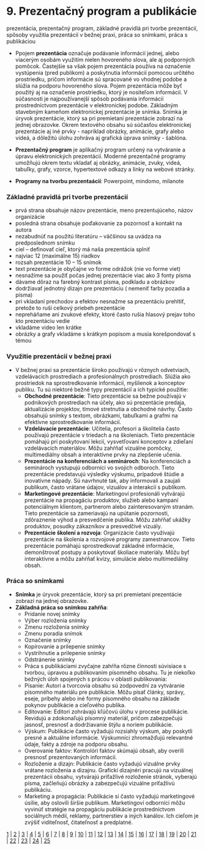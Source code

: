 # 9. Prezentačný program a publikácie
prezentácia, prezentačný program, základné pravidlá pri tvorbe prezentácií, spôsoby využitia prezentácií v bežnej praxi, práca so snímkami, práca s publikáciou

- Ppojem **prezentácia** označuje podávanie informácií jednej, alebo viacerým osobám využitím nielen hovoreného slova, ale aj podporných pomôcok. Častejšie sa však pojem prezentácia používa na označenie vystúpenia (pred publikom) a poskytnutia informácií pomocou určitého prostriedku, pričom informácie sú spracované vo vhodnej podobe a slúžia na podporu hovoreného slova. Pojem prezentácia môže byť použitý aj na označenie prostriedku, ktorý je nositeľom informácií. V súčasnosti je najpoužívanejší spôsob podávania informácií prostredníctvom prezentácie v elektronickej podobe. Základným stavebným kameňom elektronickej prezentácie je snímka. Snímka je úryvok prezentácie, ktorý sa pri premietaní prezentácie zobrazí na jednej obrazovke. Okrem textového obsahu sú súčasťou elektronickej prezentácie aj iné prvky - napríklad obrázky, animácie, grafy alebo videá, a dôležitú úlohu zohráva aj grafická úprava snímky - šablóna.

- **Prezentačný program** je aplikačný program určený na vytváranie a úpravu elektronických prezentácií. Moderné prezentačné programy umožňujú okrem textu vkladať aj obrázky, animácie, zvuky, videá, tabuľky, grafy, vzorce, hypertextové odkazy a linky na webové stránky.
- **Programy na tvorbu prezentaácií**: Powerpoint, mindomo, milanote

### Základné pravidlá pri tvorbe prezentácií
-	prvá strana obsahuje názov prezentácie, meno prezentujúceho, názov organizácie
-	posledná strana obsahuje poďakovanie za pozornosť a kontakt na autora
-	nezabudnúť na použitú literatúru – väčšinou sa uvádza na predposlednom snímku
-	ciel – definovať cieľ, ktorý má naša prezentácia splniť
-	najviac 12 (maximálne 15) riadkov
-	rozsah prezentácie 10 – 15 snímok
-	text prezentácie je obyčajne vo forme odrážok (nie vo forme viet)
-	nesnažíme sa použiť počas jednej prezentácie viac ako 3 fonty písma
-	dávame dôraz na farebný kontrast písma, podkladu a obrázkov
-	dodržiavať jednotný dizajn pre prezentáciu ( nemeniť farby pozadia a písma)
-	pri vkladaní prechodov a efektov nesnažme sa prezentáciu prehltiť, pretože to ruší celkový priebeh prezentácie
-	nepreháňame ani zvukové efekty, ktoré často rušia hlasový prejav toho kto prezentáciu vedie
-	vkladáme video len krátke
-	obrázky a grafy vkladáme s krátkym popisom a musia korešpondovať s témou

### Využitie prezentácií v bežnej praxi
- V bežnej praxi sa prezentácie široko používajú v rôznych odvetviach, vzdelávacích prostrediach a profesionálnych prostrediach. Slúžia ako prostriedok na sprostredkovanie informácií, myšlienok a konceptov publiku. Tu sú niektoré bežné typy prezentácií a ich typické použitie:
  - **Obchodné prezentácie**: Tieto prezentácie sa bežne používajú v podnikových prostrediach na účely, ako sú prezentácie predaja, aktualizácie projektov, tímové stretnutia a obchodné návrhy. Často obsahujú snímky s textom, obrázkami, tabuľkami a grafmi na efektívne sprostredkovanie informácií.
  - **Vzdelávacie prezentácie**: Učitelia, profesori a školitelia často používajú prezentácie v triedach a na školeniach. Tieto prezentácie pomáhajú pri poskytovaní lekcií, vysvetľovaní konceptov a zdieľaní vzdelávacích materiálov. Môžu zahŕňať vizuálne pomôcky, multimediálny obsah a interaktívne prvky na zlepšenie učenia.
  - **Prezentácie na konferenciách a seminároch**: Na konferenciách a seminároch vystupujú odborníci vo svojich odboroch. Tieto prezentácie predstavujú výsledky výskumu, prípadové štúdie a inovatívne nápady. Sú navrhnuté tak, aby informovali a zaujali publikum, často vrátane údajov, vizuálov a interakcií s publikom.
  - **Marketingové prezentácie**: Marketingoví profesionáli vytvárajú prezentácie na propagáciu produktov, služieb alebo kampaní potenciálnym klientom, partnerom alebo zainteresovaným stranám. Tieto prezentácie sa zameriavajú na upútanie pozornosti, zdôraznenie výhod a presvedčenie publika. Môžu zahŕňať ukážky produktov, posudky zákazníkov a presvedčivé vizuály.
  - **Prezentácie školení a rozvoja**: Organizácie často využívajú prezentácie na školenia a rozvojové programy zamestnancov. Tieto prezentácie pomáhajú sprostredkovať základné informácie, demonštrovať postupy a poskytovať školiace materiály. Môžu byť interaktívne a môžu zahŕňať kvízy, simulácie alebo multimediálny obsah.

### Práca so snímkami
- **Snímka** je úryvok prezentácie, ktorý sa pri premietaní prezentácie zobrazí na jednej obrazovke. 
- **Základná práca so snímkou zahŕňa**:
  - Pridanie novej snímky
  -	Výber rozloženia snímky
  -	Zmenu rozloženia snímky
  -	Zmenu poradia snímok
  -	Označenie snímky
  -	Kopírovanie a prilepenie snímky
  -	Vystrihnutie a prilepenie snímky
  -	Odstránenie snímky
  -	Práca s publikáciami zvyčajne zahŕňa rôzne činnosti súvisiace s tvorbou, úpravou a publikovaním písomného obsahu. Tu je niekoľko bežných úloh  spojených s prácou v oblasti publikovania:
  -	Písanie: Autori a tvorcovia obsahu sú zodpovední za vytváranie písomného materiálu pre publikácie. Môžu písať články, správy, eseje, príbehy alebo iné formy písomného obsahu na základe pokynov publikácie a cieľového publika.
  -	Editovanie: Editori zohrávajú kľúčovú úlohu v procese publikácie. Revidujú a zdokonaľujú písomný materiál, pričom zabezpečujú jasnosť, presnosť a dodržiavanie štýlu a noriem publikácie. 
  -	Výskum: Publikácie často vyžadujú rozsiahly výskum, aby poskytli presné a aktuálne informácie. Výskumníci zhromažďujú relevantné údaje, fakty a zdroje na podporu obsahu. 
  -	Overovanie faktov: Kontrolóri faktov skúmajú obsah, aby overili presnosť prezentovaných informácií. 
  -	Rozloženie a dizajn: Publikácie často vyžadujú vizuálne prvky vrátane rozloženia a dizajnu. Grafickí dizajnéri pracujú na vizuálnej prezentácii obsahu, vytvárajú príťažlivé rozloženie stránok, vyberajú písma, začleňujú obrázky a zabezpečujú vizuálne príťažlivú publikáciu.
  -	Marketing a propagácia: Publikácie si často vyžadujú marketingové úsilie, aby oslovili širšie publikum. Marketingoví odborníci môžu vyvinúť stratégie na propagáciu publikácie prostredníctvom sociálnych médií, reklamy, partnerstiev a iných kanálov. Ich cieľom je zvýšiť viditeľnosť, čitateľnosť a predplatné.


[1](https://jesuschrist69.github.io/maturitne-otazky-SPSIT-KNM-2023/LYC/) | [2](https://jesuschrist69.github.io/maturitne-otazky-SPSIT-KNM-2023/LYC2/) | [3](https://jesuschrist69.github.io/maturitne-otazky-SPSIT-KNM-2023/LYC3/) | [4](https://jesuschrist69.github.io/maturitne-otazky-SPSIT-KNM-2023/LYC4/) | [5](https://jesuschrist69.github.io/maturitne-otazky-SPSIT-KNM-2023/LYC5/) | [6](https://jesuschrist69.github.io/maturitne-otazky-SPSIT-KNM-2023/LYC6/) | [7](https://jesuschrist69.github.io/maturitne-otazky-SPSIT-KNM-2023/LYC7/) | [8](https://jesuschrist69.github.io/maturitne-otazky-SPSIT-KNM-2023/LYC8/) | [9](https://jesuschrist69.github.io/maturitne-otazky-SPSIT-KNM-2023/LYC9/) | [10](https://jesuschrist69.github.io/maturitne-otazky-SPSIT-KNM-2023/LYC10/) | [11](https://jesuschrist69.github.io/maturitne-otazky-SPSIT-KNM-2023/LYC11/) | [12](https://jesuschrist69.github.io/maturitne-otazky-SPSIT-KNM-2023/LYC12/) | [13](https://jesuschrist69.github.io/maturitne-otazky-SPSIT-KNM-2023/LYC13/) | [14](https://jesuschrist69.github.io/maturitne-otazky-SPSIT-KNM-2023/LYC14/) | [15](https://jesuschrist69.github.io/maturitne-otazky-SPSIT-KNM-2023/LYC15/) | [16](https://jesuschrist69.github.io/maturitne-otazky-SPSIT-KNM-2023/LYC16/) | [17](https://jesuschrist69.github.io/maturitne-otazky-SPSIT-KNM-2023/LYC17/) | [18](https://jesuschrist69.github.io/maturitne-otazky-SPSIT-KNM-2023/LYC18/) | [19](https://jesuschrist69.github.io/maturitne-otazky-SPSIT-KNM-2023/LYC19/) | [20](https://jesuschrist69.github.io/maturitne-otazky-SPSIT-KNM-2023/LYC20/) | [21](https://jesuschrist69.github.io/maturitne-otazky-SPSIT-KNM-2023/LYC21/) | [22](https://jesuschrist69.github.io/maturitne-otazky-SPSIT-KNM-2023/LYC22/) | [23](https://jesuschrist69.github.io/maturitne-otazky-SPSIT-KNM-2023/LYC23/) | [24](https://jesuschrist69.github.io/maturitne-otazky-SPSIT-KNM-2023/LYC24/) | [25](https://jesuschrist69.github.io/maturitne-otazky-SPSIT-KNM-2023/LYC25/)

